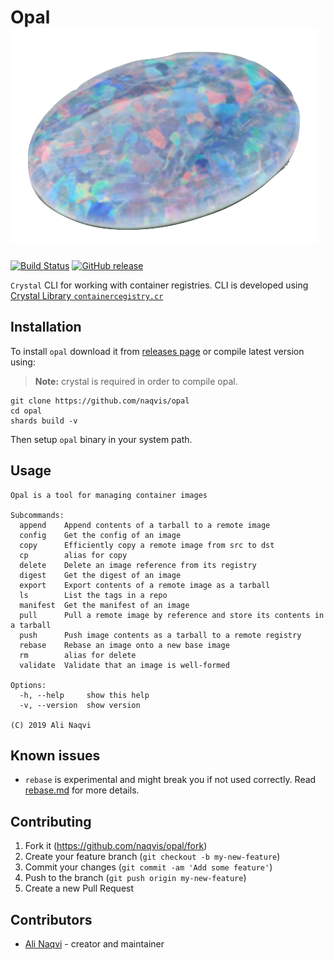 # Opal ![Opal Image](./images/opal.png)
[![Build Status](https://travis-ci.org/naqvis/opal.svg?branch=master)](https://travis-ci.org/naqvis/opal)
[![GitHub release](https://img.shields.io/github/release/naqvis/opal.svg)](https://github.com/naqvis/opal/releases)

`Crystal` CLI for working with container registries. CLI is developed using [Crystal Library `containercegistry.cr`](https://github.com/naqvis/containerregistry.cr/)

## Installation

To install `opal` download it from [releases page](https://github.com/naqvis/opal/releases) or compile latest version using:

> **Note:** crystal is required in order to compile opal.

```
git clone https://github.com/naqvis/opal
cd opal
shards build -v
```

Then setup `opal` binary in your system path.


## Usage

```
Opal is a tool for managing container images

Subcommands:
  append    Append contents of a tarball to a remote image
  config    Get the config of an image
  copy      Efficiently copy a remote image from src to dst
  cp        alias for copy
  delete    Delete an image reference from its registry
  digest    Get the digest of an image
  export    Export contents of a remote image as a tarball
  ls        List the tags in a repo
  manifest  Get the manifest of an image
  pull      Pull a remote image by reference and store its contents in a tarball
  push      Push image contents as a tarball to a remote registry
  rebase    Rebase an image onto a new base image
  rm        alias for delete
  validate  Validate that an image is well-formed

Options:
  -h, --help     show this help
  -v, --version  show version

(C) 2019 Ali Naqvi
```

## Known issues
- `rebase` is experimental and might break you if not used correctly. Read [rebase.md](./rebase.md) for more details.

## Contributing

1. Fork it (<https://github.com/naqvis/opal/fork>)
2. Create your feature branch (`git checkout -b my-new-feature`)
3. Commit your changes (`git commit -am 'Add some feature'`)
4. Push to the branch (`git push origin my-new-feature`)
5. Create a new Pull Request

## Contributors

- [Ali Naqvi](https://github.com/naqvis) - creator and maintainer
